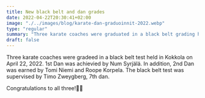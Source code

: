 ```yaml
---
title: New black belt and dan grades
date: 2022-04-22T20:30:41+02:00
image: "./../images/blog/karate-dan-graduoinnit-2022.webp"
type: "regular"
summary: "Three karate coaches were graduated in a black belt grading held in Kokkola on April 22, 2022."
draft: false
---
```

Three karate coaches were gradeed in a black belt test held in Kokkola on April 22, 2022. 1st Dan was achievied by Num Syrjälä. In addition, 2nd Dan was earned by Tomi Niemi and Roope Korpela. The black belt test was supervised by Timo Zweygberg, 7th dan.

Congratulations to all three!👊🏼
